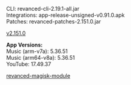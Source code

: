 CLI: revanced-cli-2.19.1-all.jar  
Integrations: app-release-unsigned-v0.91.0.apk  
Patches: revanced-patches-2.151.0.jar  

[v2.151.0](https://github.com/inotia00/revanced-patches/releases/latest)
  
**App Versions:**  
Music (arm-v7a): 5.36.51  
Music (arm64-v8a): 5.36.51  
YouTube: 17.49.37  

[revanced-magisk-module](https://github.com/j-hc/revanced-magisk-module)  
